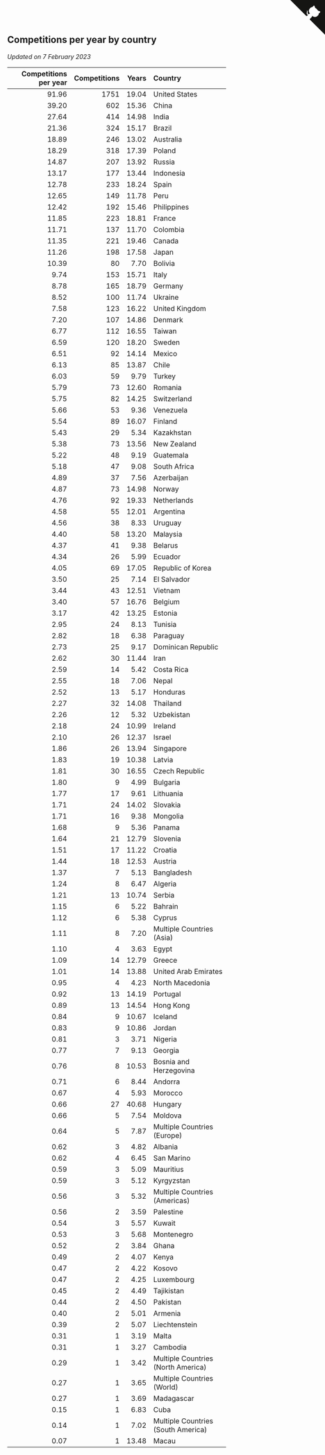 ## Competitions per year by country

*Updated on  7 February 2023*

| Competitions per year | Competitions | Years | Country |
| ---: | ---: | ---: | :--- |
| 91.96 | 1751 | 19.04 | United States |
| 39.20 | 602 | 15.36 | China |
| 27.64 | 414 | 14.98 | India |
| 21.36 | 324 | 15.17 | Brazil |
| 18.89 | 246 | 13.02 | Australia |
| 18.29 | 318 | 17.39 | Poland |
| 14.87 | 207 | 13.92 | Russia |
| 13.17 | 177 | 13.44 | Indonesia |
| 12.78 | 233 | 18.24 | Spain |
| 12.65 | 149 | 11.78 | Peru |
| 12.42 | 192 | 15.46 | Philippines |
| 11.85 | 223 | 18.81 | France |
| 11.71 | 137 | 11.70 | Colombia |
| 11.35 | 221 | 19.46 | Canada |
| 11.26 | 198 | 17.58 | Japan |
| 10.39 | 80 | 7.70 | Bolivia |
| 9.74 | 153 | 15.71 | Italy |
| 8.78 | 165 | 18.79 | Germany |
| 8.52 | 100 | 11.74 | Ukraine |
| 7.58 | 123 | 16.22 | United Kingdom |
| 7.20 | 107 | 14.86 | Denmark |
| 6.77 | 112 | 16.55 | Taiwan |
| 6.59 | 120 | 18.20 | Sweden |
| 6.51 | 92 | 14.14 | Mexico |
| 6.13 | 85 | 13.87 | Chile |
| 6.03 | 59 | 9.79 | Turkey |
| 5.79 | 73 | 12.60 | Romania |
| 5.75 | 82 | 14.25 | Switzerland |
| 5.66 | 53 | 9.36 | Venezuela |
| 5.54 | 89 | 16.07 | Finland |
| 5.43 | 29 | 5.34 | Kazakhstan |
| 5.38 | 73 | 13.56 | New Zealand |
| 5.22 | 48 | 9.19 | Guatemala |
| 5.18 | 47 | 9.08 | South Africa |
| 4.89 | 37 | 7.56 | Azerbaijan |
| 4.87 | 73 | 14.98 | Norway |
| 4.76 | 92 | 19.33 | Netherlands |
| 4.58 | 55 | 12.01 | Argentina |
| 4.56 | 38 | 8.33 | Uruguay |
| 4.40 | 58 | 13.20 | Malaysia |
| 4.37 | 41 | 9.38 | Belarus |
| 4.34 | 26 | 5.99 | Ecuador |
| 4.05 | 69 | 17.05 | Republic of Korea |
| 3.50 | 25 | 7.14 | El Salvador |
| 3.44 | 43 | 12.51 | Vietnam |
| 3.40 | 57 | 16.76 | Belgium |
| 3.17 | 42 | 13.25 | Estonia |
| 2.95 | 24 | 8.13 | Tunisia |
| 2.82 | 18 | 6.38 | Paraguay |
| 2.73 | 25 | 9.17 | Dominican Republic |
| 2.62 | 30 | 11.44 | Iran |
| 2.59 | 14 | 5.42 | Costa Rica |
| 2.55 | 18 | 7.06 | Nepal |
| 2.52 | 13 | 5.17 | Honduras |
| 2.27 | 32 | 14.08 | Thailand |
| 2.26 | 12 | 5.32 | Uzbekistan |
| 2.18 | 24 | 10.99 | Ireland |
| 2.10 | 26 | 12.37 | Israel |
| 1.86 | 26 | 13.94 | Singapore |
| 1.83 | 19 | 10.38 | Latvia |
| 1.81 | 30 | 16.55 | Czech Republic |
| 1.80 | 9 | 4.99 | Bulgaria |
| 1.77 | 17 | 9.61 | Lithuania |
| 1.71 | 24 | 14.02 | Slovakia |
| 1.71 | 16 | 9.38 | Mongolia |
| 1.68 | 9 | 5.36 | Panama |
| 1.64 | 21 | 12.79 | Slovenia |
| 1.51 | 17 | 11.22 | Croatia |
| 1.44 | 18 | 12.53 | Austria |
| 1.37 | 7 | 5.13 | Bangladesh |
| 1.24 | 8 | 6.47 | Algeria |
| 1.21 | 13 | 10.74 | Serbia |
| 1.15 | 6 | 5.22 | Bahrain |
| 1.12 | 6 | 5.38 | Cyprus |
| 1.11 | 8 | 7.20 | Multiple Countries (Asia) |
| 1.10 | 4 | 3.63 | Egypt |
| 1.09 | 14 | 12.79 | Greece |
| 1.01 | 14 | 13.88 | United Arab Emirates |
| 0.95 | 4 | 4.23 | North Macedonia |
| 0.92 | 13 | 14.19 | Portugal |
| 0.89 | 13 | 14.54 | Hong Kong |
| 0.84 | 9 | 10.67 | Iceland |
| 0.83 | 9 | 10.86 | Jordan |
| 0.81 | 3 | 3.71 | Nigeria |
| 0.77 | 7 | 9.13 | Georgia |
| 0.76 | 8 | 10.53 | Bosnia and Herzegovina |
| 0.71 | 6 | 8.44 | Andorra |
| 0.67 | 4 | 5.93 | Morocco |
| 0.66 | 27 | 40.68 | Hungary |
| 0.66 | 5 | 7.54 | Moldova |
| 0.64 | 5 | 7.87 | Multiple Countries (Europe) |
| 0.62 | 3 | 4.82 | Albania |
| 0.62 | 4 | 6.45 | San Marino |
| 0.59 | 3 | 5.09 | Mauritius |
| 0.59 | 3 | 5.12 | Kyrgyzstan |
| 0.56 | 3 | 5.32 | Multiple Countries (Americas) |
| 0.56 | 2 | 3.59 | Palestine |
| 0.54 | 3 | 5.57 | Kuwait |
| 0.53 | 3 | 5.68 | Montenegro |
| 0.52 | 2 | 3.84 | Ghana |
| 0.49 | 2 | 4.07 | Kenya |
| 0.47 | 2 | 4.22 | Kosovo |
| 0.47 | 2 | 4.25 | Luxembourg |
| 0.45 | 2 | 4.49 | Tajikistan |
| 0.44 | 2 | 4.50 | Pakistan |
| 0.40 | 2 | 5.01 | Armenia |
| 0.39 | 2 | 5.07 | Liechtenstein |
| 0.31 | 1 | 3.19 | Malta |
| 0.31 | 1 | 3.27 | Cambodia |
| 0.29 | 1 | 3.42 | Multiple Countries (North America) |
| 0.27 | 1 | 3.65 | Multiple Countries (World) |
| 0.27 | 1 | 3.69 | Madagascar |
| 0.15 | 1 | 6.83 | Cuba |
| 0.14 | 1 | 7.02 | Multiple Countries (South America) |
| 0.07 | 1 | 13.48 | Macau |


<a href="https://github.com/JustinTimeCuber/wca_statistics" class="github-corner" aria-label="View source on Github"><svg width="80" height="80" viewBox="0 0 250 250" style="fill:#151513; color:#fff; position: absolute; top: 0; border: 0; right: 0;" aria-hidden="true"><path d="M0,0 L115,115 L130,115 L142,142 L250,250 L250,0 Z"></path><path d="M128.3,109.0 C113.8,99.7 119.0,89.6 119.0,89.6 C122.0,82.7 120.5,78.6 120.5,78.6 C119.2,72.0 123.4,76.3 123.4,76.3 C127.3,80.9 125.5,87.3 125.5,87.3 C122.9,97.6 130.6,101.9 134.4,103.2" fill="currentColor" style="transform-origin: 130px 106px;" class="octo-arm"></path><path d="M115.0,115.0 C114.9,115.1 118.7,116.5 119.8,115.4 L133.7,101.6 C136.9,99.2 139.9,98.4 142.2,98.6 C133.8,88.0 127.5,74.4 143.8,58.0 C148.5,53.4 154.0,51.2 159.7,51.0 C160.3,49.4 163.2,43.6 171.4,40.1 C171.4,40.1 176.1,42.5 178.8,56.2 C183.1,58.6 187.2,61.8 190.9,65.4 C194.5,69.0 197.7,73.2 200.1,77.6 C213.8,80.2 216.3,84.9 216.3,84.9 C212.7,93.1 206.9,96.0 205.4,96.6 C205.1,102.4 203.0,107.8 198.3,112.5 C181.9,128.9 168.3,122.5 157.7,114.1 C157.9,116.9 156.7,120.9 152.7,124.9 L141.0,136.5 C139.8,137.7 141.6,141.9 141.8,141.8 Z" fill="currentColor" class="octo-body"></path></svg></a><style>.github-corner:hover .octo-arm{animation:octocat-wave 560ms ease-in-out}@keyframes octocat-wave{0%,100%{transform:rotate(0)}20%,60%{transform:rotate(-25deg)}40%,80%{transform:rotate(10deg)}}@media (max-width:500px){.github-corner:hover .octo-arm{animation:none}.github-corner .octo-arm{animation:octocat-wave 560ms ease-in-out}}</style>
